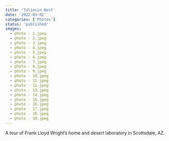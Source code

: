 ```yaml
---
title: 'Taliesin West'
date: '2022-03-02'
categories: ['Photos']
status: 'published'
images:
  - photo - 1.jpeg
  - photo - 2.jpeg
  - photo - 3.jpeg
  - photo - 4.jpeg
  - photo - 5.jpeg
  - photo - 6.jpeg
  - photo - 7.jpeg
  - photo - 8.jpeg
  - photo - 9.jpeg
  - photo - 10.jpeg
  - photo - 11.jpeg
  - photo - 12.jpeg
  - photo - 13.jpeg
  - photo - 14.jpeg
  - photo - 15.jpeg
  - photo - 16.jpeg
  - photo - 17.jpeg
  - photo - 18.jpeg
  - photo - 19.jpeg
---
```


A tour of Frank Lloyd Wright’s home and desert laboratory in Scottsdale, AZ.

<!-- excerpt end -->
